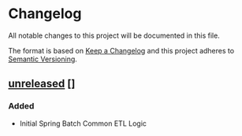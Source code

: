 # Changelog
All notable changes to this project will be documented in this file.

The format is based on [Keep a Changelog](http://keepachangelog.com/en/1.0.0/)
and this project adheres to [Semantic Versioning](http://semver.org/spec/v2.0.0.html).

## [unreleased] []

### Added
-   Initial Spring Batch Common ETL Logic

[unreleased]: https://github.com/NWQMC/wqp-etl-core/compare/master...master